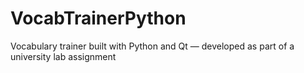 ﻿# VocabTrainerPython
Vocabulary trainer built with Python and Qt — developed as part of a university lab assignment
